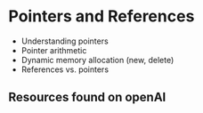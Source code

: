 # Pointers and References

- Understanding pointers
- Pointer arithmetic
- Dynamic memory allocation (new, delete)
- References vs. pointers

## Resources found on openAI
